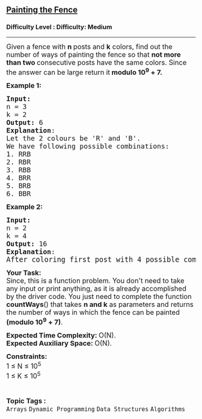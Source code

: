 <h2><a href="https://www.geeksforgeeks.org/problems/painting-the-fence3727/1?itm_source=geeksforgeeks&itm_medium=article&itm_campaign=practice_card">Painting the Fence</a></h2><h3>Difficulty Level : Difficulty: Medium</h3><hr><div class="problems_problem_content__Xm_eO"><p><span style="font-size: 18px;">Given a fence with <strong>n </strong>posts and <strong>k</strong> colors, find out the number of ways of painting the fence so that <strong>not more than two </strong>consecutive posts have the same colors</span><span style="font-size: 18px;">. Since the answer can be large return it<strong> modulo 10<sup>9</sup> + 7.</strong></span></p>
<p><span style="font-size: 18px;"><strong>Example 1:</strong></span></p>
<pre><span style="font-size: 18px;"><strong>Input:
</strong>n = 3<br>k = 2 
<strong>Output:</strong> 6
<strong>Explanation</strong>: <br>Let the 2 colours be 'R' and 'B'.<br></span><span style="font-size: 18px;"><span style="font-size: 18px;">We have following possible combinations:<br>1. RRB
2. RBR
3. RBB
4. BRR
5. BRB
6. BBR<br></span></span></pre>
<p><span style="font-size: 18px;"><strong>Example 2:</strong></span></p>
<pre><span style="font-size: 18px;"><strong>Input:
</strong>n = 2<br>k = 4 
<strong>Output:</strong> 16
<strong>Explanation</strong>: <br></span><span style="font-size: 14pt;">After coloring first post with 4 possible combinations, you can still color </span><span style="font-size: 14pt;">next posts with all 4 colors. Total possible </span><span style="font-size: 14pt;">combinations will be 4x4=16</span></pre>
<p><span style="font-size: 18px;"><strong>Your Task:</strong><br>Since, this is a function problem. You don't need to take any input or print anything, as it is already accomplished by the driver code. You just need to complete the function <strong>countWays</strong>() that takes <strong>n and k</strong> as parameters and returns the number of ways in which the fence can be painted <strong>(modulo 10<sup>9</sup> + 7)</strong>.</span></p>
<p><span style="font-size: 18px;"><strong>Expected Time Complexity: </strong>O(N).<br><strong>Expected Auxiliary Space:&nbsp;</strong>O(N).</span></p>
<p><span style="font-size: 18px;"><strong>Constraints:</strong><br>1 ≤ N ≤ 10<sup>5</sup><br>1 ≤ K&nbsp;≤&nbsp;10<sup>5</sup><br></span></p></div><br><p><span style=font-size:18px><strong>Topic Tags : </strong><br><code>Arrays</code>&nbsp;<code>Dynamic Programming</code>&nbsp;<code>Data Structures</code>&nbsp;<code>Algorithms</code>&nbsp;